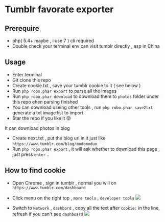 # Tumblr favorate exporter

## Prerequire
- php( 5.4+ maybe , i use 7 ) cli required
- Double check your terminal env can visit tumblr directly , esp in China 

## Usage 

- Enter terminal
- Git clone this repo
- Create cookie.txt , save your tumblr cookie to it ( see below  )
- Run `php robo.phar export` to parse all the images
- Run `php robo.phar download` to download them to `photos` folder under this repo ehen parsing finished 
- You can download useing other tools , run `php robo.phar save2txt` generate a txt image list to import
- Star the repo if you like it 😝  

It can download photos in blog 
- Create next.txt , put the blog url in it  just like `https://www.tumblr.com/blog/modomoduo`
- Run `php robo.phar export` , it will ask whether to download this page , just press `enter` ..  


## How to find cookie 

- Open Chrome , sign in tumblr , normal you will on `https://www.tumblr.com/dashboard`
- Click menu on the right top , `more tools` , `developer tools` 
![](https://ws1.sinaimg.cn/large/40dfde6fly1fxujmqc1b1j20kw0i8tb7.jpg)

- Switch to `Network` , `dashbord` , copy all the text after `cookie:` in the line, refresh if you can't see `dashboard`
![](https://ws1.sinaimg.cn/large/40dfde6fly1fxujh1iezkj20vi0pdae3.jpg)

